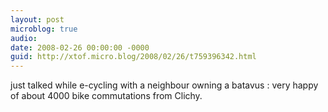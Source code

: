 ```yaml
---
layout: post
microblog: true
audio: 
date: 2008-02-26 00:00:00 -0000
guid: http://xtof.micro.blog/2008/02/26/t759396342.html
---
```

just talked while e-cycling with a neighbour owning a batavus : very happy of about 4000 bike commutations from Clichy.

